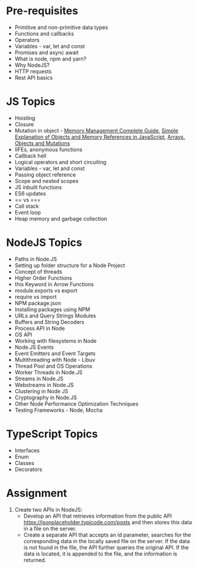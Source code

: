 # Pre-requisites

- Primitive and non-primitive data types
- Functions and callbacks
- Operators
- Variables - var, let and const
- Promises and async await
- What is node, npm and yarn?
- Why NodeJS?
- HTTP requests
- Rest API basics

# JS Topics

- Hoisting
- Closure
- Mutation in object - [Memory Management Complete Guide](https://codedamn.com/news/javascript/memory-management-complete-guide), [Simple Explanation of Objects and Memory References in JavaScript](https://medium.com/dev-proto/simple-explanation-of-objects-and-memory-references-in-javascript-1b2310c36c31), [Arrays, Objects and Mutations](https://medium.com/@fknussel/arrays-objects-and-mutations-6b23348b54aa)
- IIFEs, anonymous functions
- Callback hell
- Logical operators and short circuiting
- Variables - var, let and const
- Passing object reference
- Scope and nested scopes
- JS inbuilt functions
- ES6 updates
- == vs ===
- Call stack
- Event loop
- Heap memory and garbage collection

# NodeJS Topics

- Paths in Node.JS
- Setting up folder structure for a Node Project
- Concept of threads
- Higher Order Functions
- this Keyword in Arrow Functions
- module.exports vs export
- require vs import
- NPM package.json
- Installing packages using NPM
- URLs and Query Strings Modules
- Buffers and String Decoders
- Process API in Node
- OS API
- Working with filesystems in Node
- Node.JS Events
- Event Emitters and Event Targets
- Multithreading with Node - Libuv
- Thread Pool and OS Operations
- Worker Threads in Node.JS
- Streams in Node.JS
- Webstreams in Node.JS
- Clustering in Node JS
- Cryptography in Node.JS
- Other Node Performance Optimization Techniques
- Testing Frameworks - Node, Mocha

# TypeScript Topics

- Interfaces
- Enum
- Classes
- Decorators

# Assignment

1. Create two APIs in NodeJS:
   - Develop an API that retrieves information from the public API https://jsonplaceholder.typicode.com/posts and then stores this data in a file on the server.
   - Create a separate API that accepts an id parameter, searches for the corresponding data in the locally saved file on the server. If the data is not found in the file, the API further queries the original API. If the data is located, it is appended to the file, and the information is returned.
